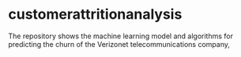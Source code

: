 # customerattritionanalysis
The repository shows the machine learning model and algorithms for predicting the churn of the Verizonet telecommunications company,
